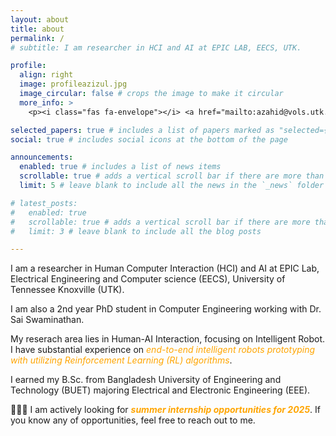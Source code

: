 ```yaml
---
layout: about
title: about
permalink: /
# subtitle: I am researcher in HCI and AI at EPIC LAB, EECS, UTK.

profile:
  align: right
  image: profileazizul.jpg
  image_circular: false # crops the image to make it circular
  more_info: >
    <p><i class="fas fa-envelope"></i> <a href="mailto:azahid@vols.utk.edu">azahid@vols.utk.edu</a></p> <p><i class="ai ai-google-scholar"></i> <a href="https://scholar.google.com/citations?user=nTY1Y-AAAAAJ&hl=en">Google Scholar</a></p> <p><i class="fab fa-linkedin"></i> <a href="https://www.linkedin.com/in/azizul-zahid-1b980b202">LinkedIn</a></p> <p><i class="fab fa-github"></i> <a href="https://github.com/AzizulZahid" target="_blank">GitHub</a></p> <p><i class="fas fa-file-alt"></i> <a href="/assets/pdf/CV_AzizulZahid.pdf" target="_blank">Curriculum Vitae</a></p>

selected_papers: true # includes a list of papers marked as "selected={true}"
social: true # includes social icons at the bottom of the page

announcements:
  enabled: true # includes a list of news items
  scrollable: true # adds a vertical scroll bar if there are more than 3 news items
  limit: 5 # leave blank to include all the news in the `_news` folder

# latest_posts:
#   enabled: true
#   scrollable: true # adds a vertical scroll bar if there are more than 3 new posts items
#   limit: 3 # leave blank to include all the blog posts

---
```

I am a researcher in Human Computer Interaction (HCI) and AI at EPIC Lab, Electrical Engineering and Computer science (EECS), University of Tennessee Knoxville (UTK).

I am also a 2nd year PhD student in Computer Engineering working with Dr. Sai Swaminathan.

My reserach area lies in Human-AI Interaction, focusing on Intelligent Robot. I have substantial experience on <i style="color: orange;">end-to-end intelligent robots prototyping with utilizing Reinforcement Learning (RL) algorithms</i>.

I earned my B.Sc. from Bangladesh University of Engineering and Technology (BUET) majoring Electrical and Electronic Engineering (EEE).

📢📢📢 I am actively looking for <i style="color: orange;"><b>summer internship opportunities for 2025</b></i>. If you know any of opportunities, feel free to reach out to me.

